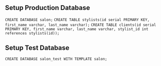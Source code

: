 ## Setup Production Database

`CREATE DATABASE salon;`
`CREATE TABLE stylists(id serial PRIMARY KEY, first_name varchar, last_name varchar);`
`CREATE TABLE clients(id serial PRIMARY KEY, first_name varchar, last_name varchar, stylist_id int references stylists(id));`

## Setup Test Database

`CREATE DATABASE salon_test WITH TEMPLATE salon;`
